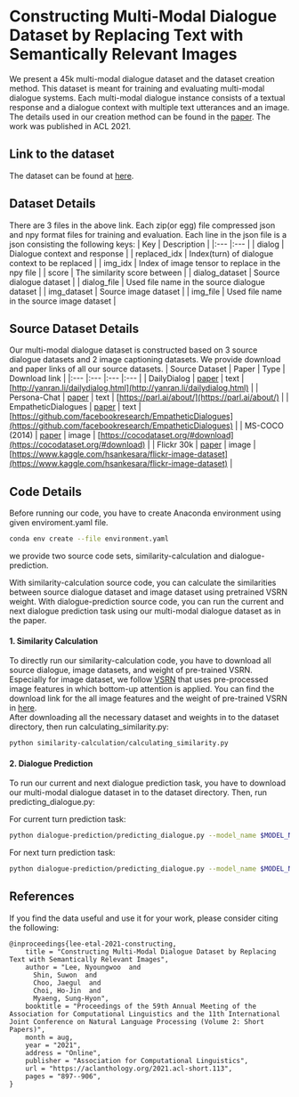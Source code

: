 # Constructing Multi-Modal Dialogue Dataset by Replacing Text with Semantically Relevant Images

We present a 45k multi-modal dialogue dataset and the dataset creation method. This dataset is meant for training and evaluating multi-modal dialogue systems. Each multi-modal dialogue instance consists of a textual response and a dialogue context with multiple text utterances and an image. The details used in our creation method can be found in the [paper](https://aclanthology.org/2021.acl-short.113.pdf). The work was published in ACL 2021.

## Link to the dataset

The dataset can be found at [here](https://drive.google.com/drive/folders/12-Zz4MJTASJVlbncpSWvBVqLDe5_m5QU?usp=sharing).

## Dataset Details

There are 3 files in the above link. Each zip(or egg) file compressed json and npy format files for training and evaluation.
Each line in the json file is a json consisting the following keys:
| Key | Description |
|:--- |:---         |
| dialog  | Dialogue context and response |
| replaced_idx | Index(turn) of dialogue context to be replaced |
| img_idx | Index of image tensor to replace in the npy file |
| score | The similarity score between |
| dialog_dataset | Source dialogue dataset |
| dialog_file | Used file name in the source dialogue dataset |
| img_dataset | Source image dataset |
| img_file | Used file name in the source image dataset |

## Source Dataset Details

Our multi-modal dialogue dataset is constructed based on 3 source dialogue datasets and 2 image captioning datasets.
We provide download and paper links of all our source datasets.
| Source Dataset | Paper | Type | Download link |
|:---            |:---   |:---  |:---           |
| DailyDialog | [paper](https://www.aclweb.org/anthology/I17-1099/)  | text | [http://yanran.li/dailydialog.html](http://yanran.li/dailydialog.html) |
| Persona-Chat | [paper](https://www.aclweb.org/anthology/P18-1205/) | text | [https://parl.ai/about/](https://parl.ai/about/) |
| EmpatheticDialogues | [paper](https://www.aclweb.org/anthology/P19-1534/) | text | [https://github.com/facebookresearch/EmpatheticDialogues](https://github.com/facebookresearch/EmpatheticDialogues) |
| MS-COCO (2014) | [paper](https://link.springer.com/chapter/10.1007/978-3-319-10602-1_48) | image | [https://cocodataset.org/#download](https://cocodataset.org/#download) |
| Flickr 30k | [paper](https://openaccess.thecvf.com/content_iccv_2015/html/Plummer_Flickr30k_Entities_Collecting_ICCV_2015_paper.html) | image | [https://www.kaggle.com/hsankesara/flickr-image-dataset](https://www.kaggle.com/hsankesara/flickr-image-dataset) |


## Code Details 

Before running our code, you have to create Anaconda environment using given enviroment.yaml file.

```bash
conda env create --file environment.yaml
```

we provide two source code sets, similarity-calculation and dialogue-prediction.

With similarity-calculation source code, you can calculate the similarities between source dialogue dataset and image dataset using pretrained VSRN weight.
With dialogue-prediction source code, you can run the current and next dialogue prediction task using our multi-modal dialogue dataset as in the paper.

#### 1. Similarity Calculation
To directly run our similarity-calculation code, you have to download all source dialogue, image datasets, and weight of pre-trained VSRN. Especially for image dataset, we follow [VSRN](https://github.com/KunpengLi1994/VSRN) that uses pre-processed image features in which bottom-up attention is applied. You can find the download link for the all image features and the weight of pre-trained VSRN in [here](https://github.com/KunpengLi1994/VSRN).   
After downloading all the necessary dataset and weights in to the dataset directory, then run calculating_similarity.py:

```bash
python similarity-calculation/calculating_similarity.py
```

#### 2. Dialogue Prediction
To run our current and next dialogue prediction task, you have to download our multi-modal dialogue dataset in to the dataset directory. Then, run predicting_dialogue.py:

For current turn prediction task:
```bash
python dialogue-prediction/predicting_dialogue.py --model_name $MODEL_NAME --gpu_id $GPU_ID --task current
```

For next turn prediction task:
```bash
python dialogue-prediction/predicting_dialogue.py --model_name $MODEL_NAME --gpu_id $GPU_ID --task next
```

## References
If you find the data useful and use it for your work, please consider citing the following:

```
@inproceedings{lee-etal-2021-constructing,
    title = "Constructing Multi-Modal Dialogue Dataset by Replacing Text with Semantically Relevant Images",
    author = "Lee, Nyoungwoo  and
      Shin, Suwon  and
      Choo, Jaegul  and
      Choi, Ho-Jin  and
      Myaeng, Sung-Hyon",
    booktitle = "Proceedings of the 59th Annual Meeting of the Association for Computational Linguistics and the 11th International Joint Conference on Natural Language Processing (Volume 2: Short Papers)",
    month = aug,
    year = "2021",
    address = "Online",
    publisher = "Association for Computational Linguistics",
    url = "https://aclanthology.org/2021.acl-short.113",
    pages = "897--906",
}
```
